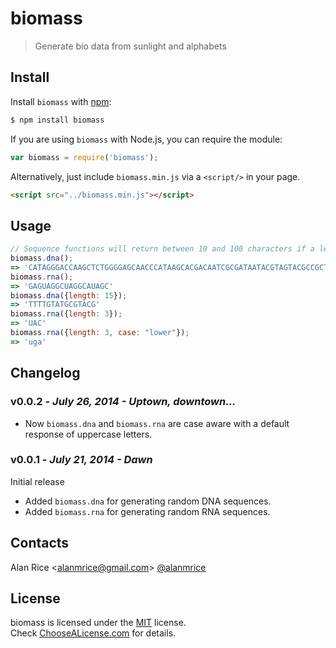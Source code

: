 # biomass

> Generate bio data from sunlight and alphabets

Install
-----

Install ```biomass``` with [npm](//npmjs.org):

```sh
$ npm install biomass
```
If you are using ```biomass``` with Node.js, you can require the module:
```js
var biomass = require('biomass');
```
Alternatively, just include `biomass.min.js` via a `<script/>` in your page.
```html
<script src="../biomass.min.js"></script>
```

Usage
-----

```js
// Sequence functions will return between 10 and 100 characters if a length is not specified:
biomass.dna();
=> 'CATAGGGACCAAGCTCTGGGGAGCAACCCATAAGCACGACAATCGCGATAATACGTAGTACGCCGCTTGGTTCGTGCCTTCCCGCGCGAGT'
biomass.rna();
=> 'GAGUAGGCUAGGCAUAGC'
biomass.dna({length: 15});
=> 'TTTTGTATGCGTACG'
biomass.rna({length: 3});
=> 'UAC'
biomass.rna({length: 3, case: "lower"});
=> 'uga'
```

Changelog
-----
### v0.0.2 - _July 26, 2014 - Uptown, downtown..._
* Now `biomass.dna` and `biomass.rna` are case aware with a default response of uppercase letters.

### v0.0.1 - _July 21, 2014 - Dawn_
Initial release
* Added `biomass.dna` for generating random DNA sequences.
* Added `biomass.rna` for generating random RNA sequences.

Contacts
-----
Alan Rice <[alanmrice@gmail.com](mailto:alanmrice@gmail.com)> [@alanmrice](//twitter.com/alanmrice)

License
-----

biomass is licensed under the [MIT](https://raw.github.com/alanrice/biomass/master/LICENSE) license.  
Check [ChooseALicense.com](http://choosealicense.com/licenses/mit) for details.
